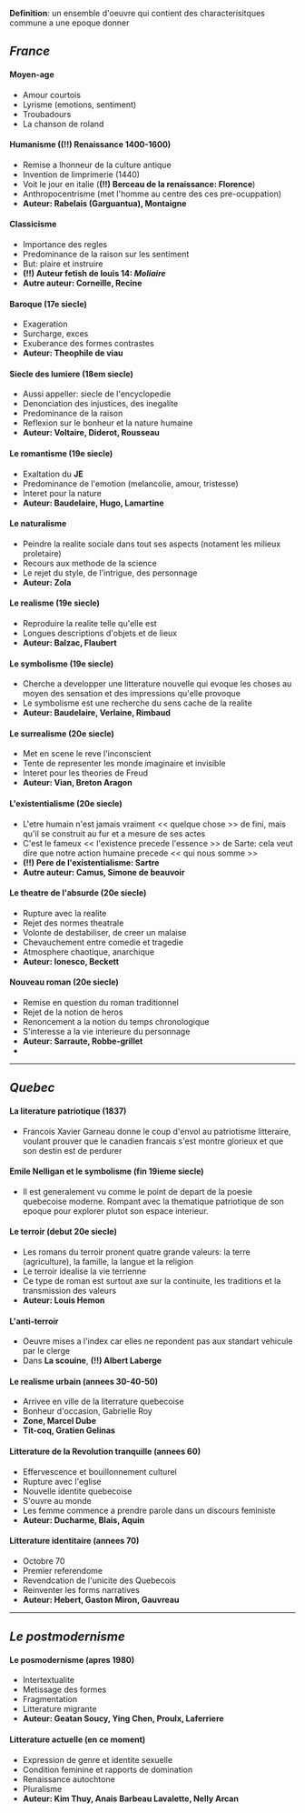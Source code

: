 
**Definition**: un ensemble d'oeuvre qui contient des characterisitques commune a une epoque donner

## *France*
#### Moyen-age
- Amour courtois 
- Lyrisme (emotions, sentiment)
- Troubadours
- La chanson de roland

#### Humanisme ((!!) Renaissance 1400-1600)
- Remise a lhonneur de la culture antique
- Invention de limprimerie (1440)
- Voit le jour en italie (**(!!) Berceau de la renaissance: Florence**)
- Anthropocentrisme (met l'homme au centre des ces pre-ocuppation)
- **Auteur: Rabelais (Garguantua), Montaigne**

#### Classicisme
- Importance des regles
- Predominance de la raison sur les sentiment
- But: plaire et instruire
- **(!!) Auteur fetish de louis 14: *Moliaire***
- **Autre auteur: Corneille, Recine**

#### Baroque (17e siecle)
- Exageration
- Surcharge, exces
- Exuberance des formes contrastes
- **Auteur: Theophile de viau**

#### Siecle des lumiere (18em siecle)
- Aussi appeller: siecle de l'encyclopedie
- Denonciation des injustices, des inegalite
- Predominance de la raison
- Reflexion sur le bonheur et la nature humaine
- **Auteur: Voltaire, Diderot, Rousseau**

#### Le romantisme (19e siecle)
- Exaltation du **JE**
- Predominance de l'emotion (melancolie, amour, tristesse)
- Interet pour la nature
- **Auteur: Baudelaire, Hugo, Lamartine**

#### Le naturalisme
- Peindre la realite sociale dans tout ses aspects (notament les milieux proletaire)
- Recours aux methode de la science
- Le rejet du style, de l'intrigue, des personnage
- **Auteur: Zola**

#### Le realisme (19e siecle)
- Reproduire la realite telle qu'elle est
- Longues descriptions d'objets et de lieux
- **Auteur: Balzac, Flaubert**

#### Le symbolisme (19e siecle)
- Cherche a developper une litterature nouvelle qui evoque les choses au moyen des sensation et des impressions qu'elle provoque
- Le symbolisme est une recherche du sens cache de la realite
- **Auteur: Baudelaire, Verlaine, Rimbaud**

#### Le surrealisme (20e siecle)
- Met en scene le reve l'inconscient
- Tente de representer les monde imaginaire et invisible
- Interet pour les theories de Freud
- **Auteur: Vian, Breton Aragon**

#### L'existentialisme (20e siecle)
- L'etre humain n'est jamais vraiment << quelque chose >> de fini, mais qu'il se construit au fur et a mesure de ses actes
- C'est le fameux << l'existence precede l'essence >> de Sarte: cela veut dire que notre action humaine precede << qui nous somme >>
- **(!!) Pere de l'existentialisme: Sartre**
- **Autre auteur: Camus, Simone de beauvoir**

#### Le theatre de l'absurde (20e siecle)
- Rupture avec la realite
- Rejet des normes theatrale
- Volonte de destabiliser, de creer un malaise
- Chevauchement entre comedie et tragedie
- Atmosphere chaotique, anarchique
- **Auteur: Ionesco, Beckett**

#### Nouveau roman (20e siecle)
- Remise en question du roman traditionnel
- Rejet de la notion de heros
- Renoncement a la notion du temps chronologique
- S'interesse a la vie interieure du personnage
- **Auteur: Sarraute, Robbe-grillet**
- 
---
## *Quebec*

#### La literature patriotique (1837)
- Francois Xavier Garneau donne le coup d'envol au patriotisme litteraire, voulant prouver que le canadien francais s'est montre glorieux et que son destin est de perdurer

#### Emile Nelligan et le symbolisme  (fin 19ieme siecle)
- Il est generalement vu comme le point de depart de la poesie quebecoise moderne. Rompant avec la thematique patriotique de son epoque pour explorer plutot son espace interieur.

#### Le terroir (debut 20e siecle)
- Les romans du terroir pronent quatre grande valeurs: la terre (agriculture), la famille, la langue et la religion
- Le terroir idealise la vie terrienne
- Ce type de roman est surtout axe sur la continuite, les traditions et la transmission des valeurs
- **Auteur: Louis Hemon**

#### L'anti-terroir
- Oeuvre mises a l'index car elles ne repondent pas aux standart vehicule par le clerge
- Dans **La scouine**, **(!!) Albert Laberge**

#### Le realisme urbain (annees 30-40-50)
- Arrivee en ville de la literrature quebecoise 
- Bonheur d'occasion, Gabrielle Roy
- **Zone, Marcel Dube**
- **Tit-coq, Gratien Gelinas**

#### Litterature de la Revolution tranquille (annees 60)
- Effervescence et bouillonnement culturel
- Rupture avec l'eglise
- Nouvelle identite quebecoise
- S'ouvre au monde
- Les femme commence a prendre parole dans un discours feministe
- **Auteur: Ducharme, Blais, Aquin**

#### Litterature identitaire (annees 70)
- Octobre 70
- Premier referendome
- Revendcation de l'unicite des Quebecois
- Reinventer les forms narratives
- **Auteur: Hebert, Gaston Miron, Gauvreau**

---
## *Le postmodernisme*

#### Le posmodernisme (apres 1980)
- Intertextualite
- Metissage des formes
- Fragmentation
- Litterature migrante
- **Auteur: Geatan Soucy, Ying Chen, Proulx, Laferriere**

#### Litterature actuelle (en ce moment)
- Expression de genre et identite sexuelle
- Condition feminine et rapports de domination
- Renaissance autochtone
- Pluralisme
- **Auteur: Kim Thuy, Anais Barbeau Lavalette, Nelly Arcan**

